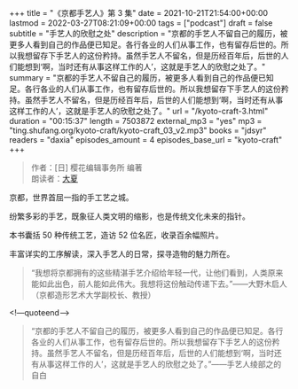 +++
title = "《京都手艺人》第 3 集"
date = 2021-10-21T21:54:00+00:00
lastmod = 2022-03-27T08:21:09+00:00
tags = ["podcast"]
draft = false
subtitle = "手艺人的欣慰之处"
description = "京都的手艺人不留自己的履历，被更多人看到自己的作品便已知足。各行各业的人们从事工作，也有留存后世的。所以我想留存下手艺人的这份矜持。虽然手艺人不留名，但是历经百年后，后世的人们能想到‘啊，当时还有从事这样工作的人’，这就是手艺人的欣慰之处了。"
summary = "京都的手艺人不留自己的履历，被更多人看到自己的作品便已知足。各行各业的人们从事工作，也有留存后世的。所以我想留存下手艺人的这份矜持。虽然手艺人不留名，但是历经百年后，后世的人们能想到‘啊，当时还有从事这样工作的人’，这就是手艺人的欣慰之处了。"
url = "/kyoto-craft-3.html"
duration = "00:15:37"
length = 7503872
external_mp3 = "yes"
mp3 = "ting.shufang.org/kyoto-craft/kyoto-craft_03_v2.mp3"
books = "jdsyr"
readers = "daxia"
episodes_amount = 4
episodes_base_url = "kyoto-craft"
+++

> 作者：[日] 樱花编辑事务所 编著  
> 朗读者：[大夏](/summer.html)

京都，世界首屈一指的手工艺之城。

纷繁多彩的手艺，既象征人类文明的缩影，也是传统文化未来的指针。

本书囊括 50 种传统工艺，造访 52 位名匠，收录百余幅照片。

丰富详实的工序解读，深入手艺人的日常，探寻造物的魅力所在。

> “我想将京都拥有的这些精湛手艺介绍给年轻一代，让他们看到，人类原来能如此出色，前人能如此伟大。我想将这份触动传递下去。”——大野木启人（京都造形艺术大学副校长、教授）

<!—quoteend—>

> “京都的手艺人不留自己的履历，被更多人看到自己的作品便已知足。各行各业的人们从事工作，也有留存后世的。所以我想留存下手艺人的这份矜持。虽然手艺人不留名，但是历经百年后，后世的人们能想到‘啊，当时还有从事这样工作的人’，这就是手艺人的欣慰之处了。”——手艺人绫部之的自白